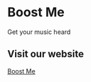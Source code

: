# Boost Me
Get your music heard

## Visit our website
<a href="https://jordanpag.github.io/BoostMe/BoostMe-master/frontPage.html#slider-image-1">Boost Me</a>
